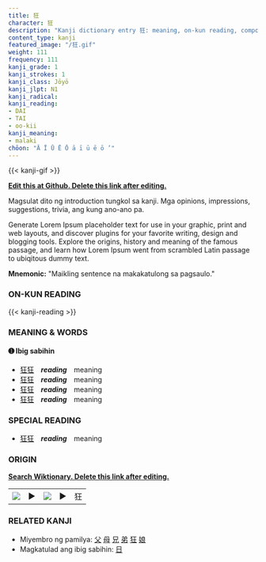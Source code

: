 ```yaml
---
title: 狂
character: 狂
description: "Kanji dictionary entry 狂: meaning, on-kun reading, compounds, origin, related kanji"
content_type: kanji
featured_image: "/狂.gif"
weight: 111
frequency: 111
kanji_grade: 1
kanji_strokes: 1
kanji_class: Jōyō
kanji_jlpt: N1
kanji_radical: 
kanji_reading: 
- DAI
- TAI
- oo-kii
kanji_meaning:
- malaki
chōon: "Ā Ī Ū Ē Ō ā ī ū ē ō ’"
---
```

[//]: # (Don't edit the line below. Kanji animated GIF code is automatically generated.)
{{< kanji-gif >}}

[//]: # (Edit below this line.)

**[Edit this at Github. Delete this link after editing.](https://github.com/tim0g/tim/tree/main/content/kanji/狂/index.md)**

Magsulat dito ng introduction tungkol sa kanji. Mga opinions, impressions, suggestions, trivia, ang kung ano-ano pa.

Generate Lorem Ipsum placeholder text for use in your graphic, print and web layouts, and discover plugins for your favorite writing, design and blogging tools. Explore the origins, history and meaning of the famous passage, and learn how Lorem Ipsum went from scrambled Latin passage to ubiqitous dummy text.
 
**Mnemonic:** "Maikling sentence na makakatulong sa pagsaulo."

### ON-KUN READING

[//]: # (Don't edit the line below. ON-KUN READING code is automatically generated.)
{{< kanji-reading >}}

### MEANING & WORDS

#### ➊ **Ibig sabihin**
  - [狂](../狂)[狂](../狂)　***reading***　meaning
  - [狂](../狂)[狂](../狂)　***reading***　meaning
  - [狂](../狂)[狂](../狂)　***reading***　meaning
  - [狂](../狂)[狂](../狂)　***reading***　meaning

### SPECIAL READING
  - [狂](../狂)[狂](../狂)　***reading***　meaning

### ORIGIN

**[Search Wiktionary. Delete this link after editing.](https://wiktionary.org/wiki/狂)**
<table class="kanji-table"><tr><td>
<img src="60px-狂-bronze.svg.png">
</td><td>▶</td><td>
<img src="60px-狂-oracle.svg.png">
</td><td>▶</td>
<td class="kanji-origin">狂</td>
</tr></table>

### RELATED KANJI
- Miyembro ng pamilya: [父](../父) [母](../母) [兄](../兄) [弟](../弟) [狂](../狂) [娘](../娘)
- Magkatulad ang ibig sabihin: [日](../日)
